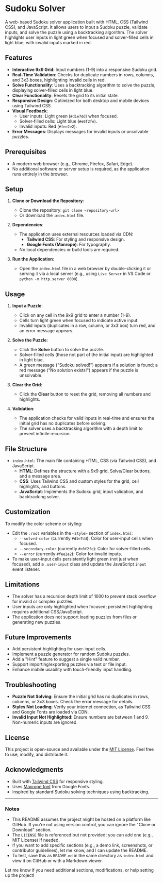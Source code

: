 
# Sudoku Solver

A web-based Sudoku solver application built with HTML, CSS (Tailwind CSS), and JavaScript. It allows users to input a Sudoku puzzle, validate inputs, and solve the puzzle using a backtracking algorithm. The solver highlights user inputs in light green when focused and solver-filled cells in light blue, with invalid inputs marked in red.

## Features

- **Interactive 9x9 Grid**: Input numbers (1-9) into a responsive Sudoku grid.
- **Real-Time Validation**: Checks for duplicate numbers in rows, columns, and 3x3 boxes, highlighting invalid cells in red.
- **Solve Functionality**: Uses a backtracking algorithm to solve the puzzle, displaying solver-filled cells in light blue.
- **Clear Functionality**: Resets the grid to its initial state.
- **Responsive Design**: Optimized for both desktop and mobile devices using Tailwind CSS.
- **Visual Feedback**:
  - User inputs: Light green (`#d1e7dd`) when focused.
  - Solver-filled cells: Light blue (`#e0f2fe`).
  - Invalid inputs: Red (`#fee2e2`).
- **Error Messages**: Displays messages for invalid inputs or unsolvable puzzles.

## Prerequisites

- A modern web browser (e.g., Chrome, Firefox, Safari, Edge).
- No additional software or server setup is required, as the application runs entirely in the browser.

## Setup

1. **Clone or Download the Repository**:
   - Clone the repository: `git clone <repository-url>`
   - Or download the `index.html` file.

2. **Dependencies**:
   - The application uses external resources loaded via CDN:
     - **Tailwind CSS**: For styling and responsive design.
     - **Google Fonts (Manrope)**: For typography.
   - No local dependencies or build tools are required.

3. **Run the Application**:
   - Open the `index.html` file in a web browser by double-clicking it or serving it via a local server (e.g., using `Live Server` in VS Code or `python -m http.server 8000`).

## Usage

1. **Input a Puzzle**:
   - Click on any cell in the 9x9 grid to enter a number (1-9).
   - Cells turn light green when focused to indicate active input.
   - Invalid inputs (duplicates in a row, column, or 3x3 box) turn red, and an error message appears.

2. **Solve the Puzzle**:
   - Click the **Solve** button to solve the puzzle.
   - Solver-filled cells (those not part of the initial input) are highlighted in light blue.
   - A green message ("Sudoku solved!") appears if a solution is found; a red message ("No solution exists!") appears if the puzzle is unsolvable.

3. **Clear the Grid**:
   - Click the **Clear** button to reset the grid, removing all numbers and highlights.

4. **Validation**:
   - The application checks for valid inputs in real-time and ensures the initial grid has no duplicates before solving.
   - The solver uses a backtracking algorithm with a depth limit to prevent infinite recursion.

## File Structure

- `index.html`: The main file containing HTML, CSS (via Tailwind CSS), and JavaScript.
  - **HTML**: Defines the structure with a 9x9 grid, Solve/Clear buttons, and a message area.
  - **CSS**: Uses Tailwind CSS and custom styles for the grid, cell highlights, and buttons.
  - **JavaScript**: Implements the Sudoku grid, input validation, and backtracking solver.

## Customization

To modify the color scheme or styling:
- Edit the `:root` variables in the `<style>` section of `index.html`:
  - `--solved-color` (currently `#d1e7dd`): Color for user-input cells when focused.
  - `--secondary-color` (currently `#e0f2fe`): Color for solver-filled cells.
  - `--error` (currently `#fee2e2`): Color for invalid inputs.
- To make user-input cells persistently light green (not just when focused), add a `.user-input` class and update the JavaScript `input` event listener.

## Limitations

- The solver has a recursion depth limit of 1000 to prevent stack overflow for invalid or complex puzzles.
- User inputs are only highlighted when focused; persistent highlighting requires additional CSS/JavaScript.
- The application does not support loading puzzles from files or generating new puzzles.

## Future Improvements

- Add persistent highlighting for user-input cells.
- Implement a puzzle generator for random Sudoku puzzles.
- Add a "Hint" feature to suggest a single valid number.
- Support importing/exporting puzzles via text or file input.
- Enhance mobile usability with touch-friendly input handling.

## Troubleshooting

- **Puzzle Not Solving**: Ensure the initial grid has no duplicates in rows, columns, or 3x3 boxes. Check the error message for details.
- **Styles Not Loading**: Verify your internet connection, as Tailwind CSS and Google Fonts are loaded via CDN.
- **Invalid Input Not Highlighted**: Ensure numbers are between 1 and 9. Non-numeric inputs are ignored.

## License

This project is open-source and available under the [MIT License](LICENSE). Feel free to use, modify, and distribute it.

## Acknowledgments

- Built with [Tailwind CSS](https://tailwindcss.com/) for responsive styling.
- Uses [Manrope font](https://fonts.google.com/specimen/Manrope) from Google Fonts.
- Inspired by standard Sudoku solving techniques using backtracking.

---

### Notes

- This README assumes the project might be hosted on a platform like GitHub. If you’re not using version control, you can ignore the "Clone or Download" section.
- The `LICENSE` file is referenced but not provided; you can add one (e.g., MIT License) if needed.
- If you want to add specific sections (e.g., a demo link, screenshots, or contributor guidelines), let me know, and I can update the README.
- To test, save this as `README.md` in the same directory as `index.html` and view it on GitHub or with a Markdown viewer.

Let me know if you need additional sections, modifications, or help setting up the project!
